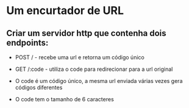 # Um encurtador de URL

## Criar um servidor http que contenha dois endpoints:
- POST / - recebe uma url e retorna um código único
- GET /:code - utiliza o code para redirecionar para a url original

- O code é um código único, a mesma url enviada várias vezes gera códigos diferentes

- O code tem o tamanho de 6 caracteres
